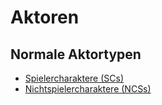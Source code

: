 # Aktoren

## Normale Aktortypen

- [Spielercharaktere (SCs)](Help/Actors/Character)
- [Nichtspielercharaktere (NCSs)](Help/Actors/NPC)
